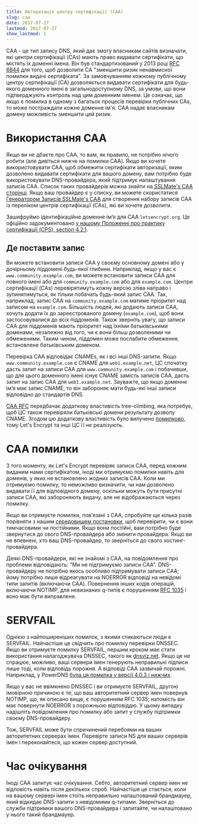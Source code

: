 ```yaml
---
title: Авторизація центру сертифікації (CAA)
slug: caa
date: 2017-07-27
lastmod: 2017-07-27
show_lastmod: 1
---
```



CAA - це тип запису DNS, який дає змогу власникам сайтів визначати, які центри сертифікації (CAs) мають право видавати сертифікати, що містять їх доменні імена. Він був стандартизований у 2013 році [RFC 6844](https://tools.ietf.org/html/rfc6844) для того, щоб дозволити CA "зменшити ризик ненавмисної помилки видачі сертифіката". За замовчуванням кожному публічному центру сертифікації (CA) дозволяється видавати сертифікати для будь-якого доменного імені в загальнодоступному DNS, за умови, що вони підтверджують контроль над цим доменним іменем. Це означає, що якщо є помилка в одному з багатьох процесів перевірки публічних CAs, то може постраждати кожне доменне ім'я. CAA надає власникам домену можливість зменшити цей ризик.

# Використання CAA

Якщо ви не дбаєте про CAA, то вам, як правило, не потрібно нічого робити (але дивіться нижче на помилки CAA). Якщо ви хочете використовувати CAA, щоб обмежити сертифікати авторизації, яким дозволено видавати сертифікати для вашого домену, вам потрібно буде використовувати DNS-провайдера, який підтримує налаштування записів CAA. Список таких провайдерів можна знайти на [SSLMate's CAA сторінці](https://sslmate.com/caa/support). Якщо ваш провайдер є у списку, ви можете скористатися [Генератором Записів SSLMate's CAA](https://sslmate.com/caa/) для створення набору записів CAA із переліком центрів сертифікації (CAs), які ви хочете дозволити.

Зашифруймо ідентифікаційне доменне ім’я для CAA `letsencrypt.org`. Це офіційно задокументовано [у нашому Положенні про практику сертифікації (CPS), section 4.2.1](/repository).

## Де поставити запис

Ви можете встановити записи CAA у своєму основному домені або у дочірньому піддомені будь-якої глибини. Наприклад, якщо у вас є `www.community.example.com`, ви можете встановити записи CAA для повного імені або для `community.example.com` або для `example.com`. Центри сертифікації (CAs) перевірятимуть кожну версію зліва направо і зупинятимуться, як тільки побачать будь-який запис CAA. Так, наприклад, запис CAA на `community.example.com` матиме пріоритет над записом на `example.com`. Більшість людей, які додають записи CAA, хочуть додати їх до зареєстрованого домену (`example.com`), щоб вони застосовувалися до всіх піддоменів. Також зверніть увагу, що записи CAA для піддоменів мають пріоритет над їхніми батьківськими доменами, незалежно від того, чи є вони більш дозволеними чи обмеженими. Таким чином, піддомен може послабити обмеження, встановлене батьківським доменом.

Перевірка CAA відповідає CNAMEs, як і всі інші DNS-запити. Якщо `www.community.example.com` є CNAME для `web1.example.net`, ЦС спочатку дасть запит на записи CAA для `www.community.example.com` і побачивши, що для цього доменного імені існує CNAME замість записів CAA, дасть запит на запис CAA для `web1.example.net`. Зауважте, що якщо доменне ім’я має запис CNAME, то він забороняє мати будь-які інші записи відповідно до стандартів DNS.

[CAA RFC](https://tools.ietf.org/html/rfc6844) передбачає додаткову властивість tree-climbing, яка потребує, щоб ЦС також перевіряли батьківські домени результату дозволу CNAME. Згодом цю додаткову властивість було вилучено [помилково](https://www.rfc-editor.org/errata/eid5065), тому Let's Encrypt та інші ЦС її не реалізують.

# CAA помилки

З того моменту, як Let's Encrypt перевіряє записи CAA, перед кожним виданим нами сертифікатом, іноді ми отримуємо помилки навіть для доменів, у яких не встановлено жодних записів CAA. Коли ми отримуємо помилку, то неможливо визначити, чи нам дозволено видавати її для відповідного домену, оскільки можуть бути присутні записи CAA, які забороняють видачу, але не відображаються через помилку.

Якщо ви отримуєте помилки, пов’язані з CAA, спробуйте ще кілька разів порівняти з нашим [середовищем постановки](/docs/staging-environment), щоб перевірити, чи є вони тимчасовими чи постійними. Якщо вони постійні, вам потрібно буде звернутися до свого DNS-провайдера або змінити провайдера. Якщо ви не впевнені, хто ваш DNS-провайдер, то зверніться до свого хостинг-провайдера.

Деякі DNS-провайдери, які не знайомі з CAA, на повідомлення про проблеми відповідають: "Ми не підтримуємо записи CAA". DNS-провайдеру не потрібно якось особливо підтримувати записи CAA; йому потрібно лише відреагувати на NOERROR відповіді на невідомі типи запитів (включаючи CAA). Повернення інших кодів операцій, включаючи NOTIMP, для невизнаних q-типів є порушенням [RFC 1035](https://tools.ietf.org/html/rfc1035) і воно має бути виправлене.

# SERVFAIL

Однією з найпоширеніших помилок, з якими стикаються люди є SERVFAIL. Найчастіше це свідчить про помилку перевірки DNSSEC. Якщо ви отримуєте помилку SERVFAIL, першим кроком має стати використання налагоджувача DNSSEC, такого як [dnsviz.net](http://dnsviz.net/). Якщо це не спрацює, можливо, ваші сервери імен генерують неправильні підписи лише тоді, коли відповідь порожня. А відповіді CAA зазвичай порожні.  Наприклад, у PowerDNS [була ця помилка у версії 4.0.3 і нижчих](https://community.letsencrypt.org/t/caa-servfail-changes/38298/2?u=jsha).

Якщо у вас не ввімкнено DNSSEC і ви отримуєте SERVFAIL, другою імовірною причиною є те, що ваш авторитетний сервер імен повернув NOTIMP, що, як описано вище, є порушенням RFC 1035; натомість він має повернути NOERROR з порожньою відповіддю. У цьому випадку надішліть повідомлення про помилку або запит у службу підтримки своєму DNS-провайдеру.

Тож, SERVFAIL може бути спричинений перебоями на ваших авторитетних серверах імен. Перевірте записи NS для ваших серверів імен і переконайтеся, що кожен сервер доступний.

# Час очікування

Іноді CAA запитує час очікування. Себто, авторитетний сервер імен не відповість навіть після декількох спроб. Найчастіше це стається, коли на вашому сервері імен стоїть неправильно налаштований брандмауер, який відкидає DNS-запити з невідомими q-типами. Зверніться до служби підтримки вашого DNS-провайдера і запитайте, чи налаштовано у нього такий брандмауер.
